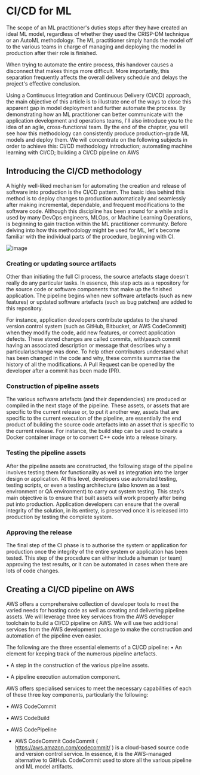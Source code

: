 # CI/CD for ML

The scope of an ML practitioner's duties stops after they have created an ideal ML model, regardless of whether they used the CRISP-DM technique or an AutoML methodology. The ML practitioner simply hands the model off to the various teams in charge of managing and deploying the model in production after their role is finished.

When trying to automate the entire process, this handover causes a disconnect that makes things more difficult. More importantly, this separation frequently affects the overall delivery schedule and delays the project's effective conclusion.

Using a Continuous Integration and Continuous Delivery (CI/CD) approach, the main objective of this article is to illustrate one of the ways to close this apparent gap in model deployment and further automate the process. By demonstrating how an ML practitioner can better communicate with the application development and operations teams, I'll also introduce you to the idea of an agile, cross-functional team. By the end of the chapter, you will see how this methodology can consistently produce production-grade ML models and deploy them. We will concentrate on the following subjects in order to achieve this:
CI/CD methodology introduction; automating machine learning with CI/CD; building a CI/CD pipeline on AWS


## Introducing the CI/CD methodology

A highly well-liked mechanism for automating the creation and release of software into production is the CI/CD pattern. The basic idea behind this method is to deploy changes to production automatically and seamlessly after making incremental, dependable, and frequent modifications to the software code.
Although this discipline has been around for a while and is used by many DevOps engineers, MLOps, or Machine Learning Operations, is beginning to gain traction within the ML practitioner community. Before delving into how this methodology might be used for ML, let's become familiar with the individual parts of the procedure, beginning with CI.


![image](https://user-images.githubusercontent.com/23625821/192133212-55593a11-624e-4bfd-9853-9a38c0301e6e.png)


### Creating or updating source artifacts

Other than initiating the full CI process, the source artefacts stage doesn't really do any particular tasks. In essence, this step acts as a repository for the source code or software components that make up the finished application. The pipeline begins when new software artefacts (such as new features) or updated software artefacts (such as bug patches) are added to this repository.

For instance, application developers contribute updates to the shared version control system (such as GitHub, Bitbucket, or AWS CodeCommit) when they modify the code, add new features, or correct application defects. These stored changes are called commits, with\seach commit having an associated description or message that describes why a particular\schange was done. To help other contributors understand what has been changed in the code and why, these commits summarise the history of all the modifications. A Pull Request can be opened by the developer after a commit has been made (PR).

### Construction of pipeline assets

The various software artefacts (and their dependencies) are produced or compiled in the next stage of the pipeline. These assets, or assets that are specific to the current release or, to put it another way, assets that are specific to the current execution of the pipeline, are essentially the end product of building the source code artefacts into an asset that is specific to the current release. For instance, the build step can be used to create a Docker container image or to convert C++ code into a release binary.

### Testing the pipeline assets

After the pipeline assets are constructed, the following stage of the pipeline involves testing them for functionality as well as integration into the larger design or application. At this level, developers use automated testing, testing scripts, or even a testing architecture (also known as a test environment or QA environment) to carry out system testing.
This step's main objective is to ensure that built assets will work properly after being put into production. Application developers can ensure that the overall integrity of the solution, in its entirety, is preserved once it is released into production by testing the complete system.

### Approving the release

The final step of the CI phase is to authorise the system or application for production once the integrity of the entire system or application has been tested. This step of the procedure can either include a human (or team) approving the test results, or it can be automated in cases when there are lots of code changes.


## Creating a CI/CD pipeline on AWS

AWS offers a comprehensive collection of developer tools to meet the varied needs for hosting code as well as creating and delivering pipeline assets. We will leverage three key services from the AWS developer toolchain to build a CI/CD pipeline on AWS. We will use two additional services from the AWS development package to make the construction and automation of the pipeline even easier.

The following are the three essential elements of a CI/CD pipeline:
  • An element for keeping track of the numerous pipeline artefacts.
  
  • A step in the construction of the various pipeline assets.
  
  • A pipeline execution automation component.

AWS offers specialised services to meet the necessary capabilities of each of these three key components, particularly the following:

• AWS CodeCommit

• AWS CodeBuild

• AWS CodePipeline


- AWS CodeCommit
CodeCommit ( https://aws.amazon.com/codecommit/ ) is a cloud-based source code and version control service. In essence, it is the AWS-managed alternative to GitHub. CodeCommit used to store all the various pipeline and ML model artifacts.


